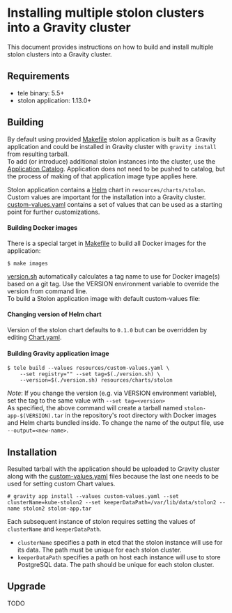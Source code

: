 # Installing multiple stolon clusters into a Gravity cluster
This document provides instructions on how to build and install multiple stolon clusters into a Gravity cluster.

## Requirements

- tele binary: 5.5+
- stolon application: 1.13.0+

## Building
By default using provided [Makefile](../Makefile) stolon application is built as a Gravity application and could be installed in Gravity cluster with `gravity install` from resulting tarball.  
To add (or introduce) additional stolon instances into the cluster, use the [Application Catalog](https://gravitational.com/gravity/docs/catalog/). Application does not need to be pushed to catalog, but the process of making of that application image type applies here.

Stolon application contains a [Helm](https://helm.sh/) chart in `resources/charts/stolon`. Custom values are important for the installation into a Gravity cluster. [custom-values.yaml](../resources/custom-values.yaml) contains a set of values that can be used as a starting point for further customizations.

#### Building Docker images
There is a special target in [Makefile](../Makefile) to build all Docker images for the application:

```
$ make images
```

[version.sh](../version.sh) automatically calculates a tag name to use for Docker image(s) based on a git tag. Use the VERSION environment variable to override the version from command line.  
To build a Stolon application image with default custom-values file:

#### Changing version of Helm chart
Version of the stolon chart defaults to `0.1.0` but can be overridden by editing [Chart.yaml](../resources/charts/stolon/Chart.yaml).

#### Building Gravity application image
```
$ tele build --values resources/custom-values.yaml \
	--set registry="" --set tag=$(./version.sh) \
	--version=$(./version.sh) resources/charts/stolon 
```

*Note*: If you change the version (e.g. via VERSION environment variable), set the tag to the same value with `--set tag=<version>`  
As specified, the above command will create a tarball named `stolon-app-$(VERSION).tar` in the repository's root directory with Docker images and Helm charts bundled inside. To change the name of the output file, use `--output=<new-name>`.

## Installation
Resulted tarball with the application should be uploaded to Gravity cluster along with the [custom-values.yaml](../resources/custom-values.yaml) files because the last one needs to be used for setting custom Chart values.

``` shell
# gravity app install --values custom-values.yaml --set clusterName=kube-stolon2 --set keeperDataPath=/var/lib/data/stolon2 --name stolon2 stolon-app.tar
```
Each subsequent instance of stolon requires setting the values of `clusterName` and `keeperDataPath`.
- `clusterName` specifies a path in etcd that the stolon instance will use for its data. The path must be unique for each stolon cluster.
- `keeperDataPath` specifies a path on host each instance will use to store PostgreSQL data. The path should be unique for each stolon cluster.

## Upgrade
TODO
